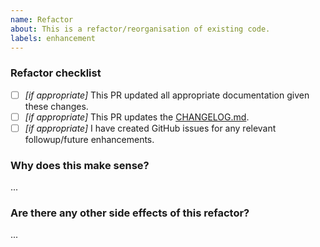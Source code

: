 ```yaml
---
name: Refactor
about: This is a refactor/reorganisation of existing code.
labels: enhancement
---
```


### Refactor checklist
- [ ] _[if appropriate]_ This PR updated all appropriate documentation given these changes.
- [ ] _[if appropriate]_ This PR updates the [CHANGELOG.md](https://github.com/sqlfluff/sqlfluff/blob/master/CHANGELOG.md).
- [ ] _[if appropriate]_ I have created GitHub issues for any relevant followup/future enhancements.

### Why does this make sense?
...

### Are there any other side effects of this refactor?
...
